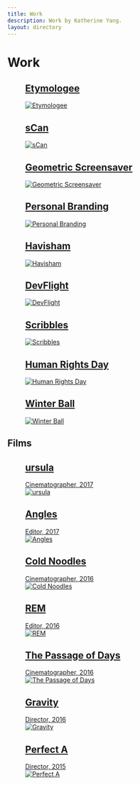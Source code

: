 ```yaml
---
title: Work
description: Work by Katherine Yang.
layout: directory
---
```


<h1 class="details">Work</h1>
<div class="work">
    <a href="/work/etymologee" title="Etymologee" class="project">
        <figure>
            <figcaption><h2>Etymologee</h2></figcaption>
            <img src="/assets/img/etymologee/etymologee.png" alt="Etymologee">
        </figure>
    </a>
    <a href="/work/sCan" title="sCan" class="project">
        <figure>
            <figcaption><h2>sCan</h2></figcaption>
            <img src="/assets/img/sCan/sCan.png" alt="sCan">
        </figure>
    </a>
    <a href="/work/screensaver" title="Geometric Screensaver" class="project">
        <figure>
            <figcaption><h2>Geometric Screensaver</h2></figcaption>
            <img src="/assets/img/screensaver/screenshots.gif" alt="Geometric Screensaver">
        </figure>
    </a>
    <a href="/work/branding" title="Personal Branding" class="project">
        <figure>
            <figcaption><h2>Personal Branding</h2></figcaption>
            <img src="/assets/img/branding/colours.jpg" alt="Personal Branding">
        </figure>
    </a>
    <a href="/work/havisham" title="Havisham" class="project">
        <figure>
            <figcaption><h2>Havisham</h2></figcaption>
            <img src="/assets/img/havisham/mockup.jpg" alt="Havisham">
        </figure>
    </a>
    <a href="/work/devflight" title="DevFlight" class="project">
        <figure>
            <figcaption><h2>DevFlight</h2></figcaption>
            <img src="/assets/img/devflight/card-mockup.jpg" alt="DevFlight">
        </figure>
    </a>
    <a href="/work/scribbles" title="Scribbles" class="project">
        <figure>
            <figcaption><h2>Scribbles</h2></figcaption>
            <img src="/assets/img/scribbles/mockup.jpg" alt="Scribbles">
        </figure>
    </a>
    <a href="/work/human-rights-day" title="Human Rights Day" class="project">
        <figure>
            <figcaption><h2>Human Rights Day</h2></figcaption>
            <img src="/assets/img/human-rights-day/poster-1.png" alt="Human Rights Day">
        </figure>
    </a>
    <a href="/work/winter-ball" title="Winter Ball" class="project">
        <figure>
            <figcaption><h2>Winter Ball</h2></figcaption>
            <img src="/assets/img/winter-ball/ticket.png" alt="Winter Ball">
        </figure>
    </a>
</div>
<h2 class="details">Films</h2>
<div class="work">
    <a href="https://vimeo.com/220745972" title="ursula" class="project">
        <figure>
            <figcaption><h2>ursula</h2><span class="year">Cinematographer, 2017</span></figcaption>
            <img src="/assets/img/films/ursula.jpg" alt="ursula">
        </figure>
    </a>
    <a href="https://www.youtube.com/watch?v=x7z7PWN18wQ" title="Angles" class="project">
        <figure>
            <figcaption><h2>Angles</h2><span class="year">Editor, 2017</span></figcaption>
            <img src="/assets/img/films/angles.jpg" alt="Angles">
        </figure>
    </a>
    <a href="https://www.youtube.com/watch?v=WaHYYt4wWuw" title="Cold Noodles" class="project">
        <figure>
            <figcaption><h2>Cold Noodles</h2><span class="year">Cinematographer, 2016</span></figcaption>
            <img src="/assets/img/films/cold-noodles.jpg" alt="Cold Noodles">
        </figure>
    </a>
    <a href="https://www.youtube.com/watch?v=ulv908bYBkM" title="REM" class="project">
        <figure>
            <figcaption><h2>REM</h2><span class="year">Editor, 2016</span></figcaption>
            <img src="/assets/img/films/rem.jpg" alt="REM">
        </figure>
    </a>
    <a href="https://www.youtube.com/watch?v=tHki2KK9hs0" title="The Passage of Days" class="project">
        <figure>
            <figcaption><h2>The Passage of Days</h2><span class="year">Cinematographer, 2016</span></figcaption>
            <img src="/assets/img/films/the-passage-of-days.jpg" alt="The Passage of Days">
        </figure>
    </a>
    <a href="https://www.youtube.com/watch?v=r7JOzT5Ncow" title="Gravity" class="project">
        <figure>
            <figcaption><h2>Gravity</h2><span class="year">Director, 2016</span></figcaption>
            <img src="/assets/img/films/gravity.jpg" alt="Gravity">
        </figure>
    </a>
    <a href="https://www.youtube.com/watch?v=hhlXp9zKEPc" title="Perfect A" class="project">
        <figure>
            <figcaption><h2>Perfect A</h2><span class="year">Director, 2015</span></figcaption>
            <img src="/assets/img/films/perfect-a.jpg" alt="Perfect A">
        </figure>
    </a>
</div>